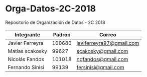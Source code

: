 # Orga-Datos-2C-2018
Repositorio de Organización de Datos - 2C 2018

| Integrante             | Padrón | Correo                    | 
| ---                    |  ---   | ---                       | 
| Javier Ferreyra        | 100680 | javiferreyra97@gmail.com  |   
| Matias scakosky        | 99627  | scakosky@gmail.com        |
| Nicolás Fandos         | 101018 | ngfandos@gmail.com        |
| Fernando Sinisi        | 99139  | fersinisi@gmail.com       |
 
